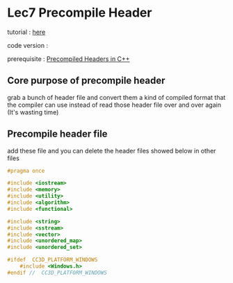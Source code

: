 # Lec7 Precompile Header

tutorial : [here](https://www.youtube.com/watch?v=UQ718BrbQ5E&list=PLlrATfBNZ98dC-V-N3m0Go4deliWHPFwT&index=11)

code version : 

prerequisite : [Precompiled Headers in C++](https://www.youtube.com/watch?v=eSI4wctZUto)

## Core purpose of precompile header 

grab a bunch of header file and convert them a kind of compiled format that the compiler can use instead of read those header file over and over again (It's wasting time)

## Precompile header file

add these file and you can delete the header files showed below in other files

```c++
#pragma once

#include <iostream>
#include <memory>
#include <utility>
#include <algorithm>
#include <functional>

#include <string>
#include <sstream>
#include <vector>
#include <unordered_map>
#include <unordered_set>

#ifdef  CC3D_PLATFORM_WINDOWS
	#include <Windows.h>
#endif //  CC3D_PLATFORM_WINDOWS
```

